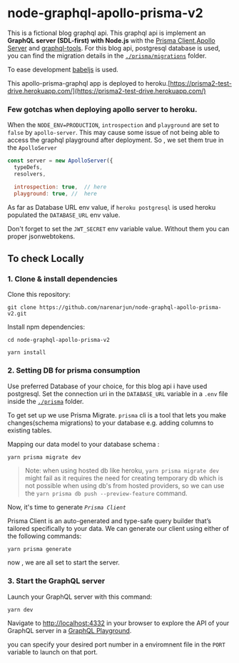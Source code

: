# node-graphql-apollo-prisma-v2

This is a fictional blog graphql api. This graphql api is implement an **GraphQL server (SDL-first) with Node.js** with the [Prisma Client](https://www.prisma.io/),[Apollo Server](https://www.apollographql.com/docs/apollo-server/) and [graphql-tools](https://www.graphql-tools.com/). For this blog api, postgresql database is used, you can find the migration details in the [`./prisma/migrations`](./prisma/migrations) folder.

To ease development [babeljs](https://babeljs.io/) is used.

This apollo-prisma-graphql app is deployed to heroku.[https://prisma2-test-drive.herokuapp.com/](https://prisma2-test-drive.herokuapp.com/)

### Few gotchas when deploying apollo server to heroku.

When the `NODE_ENV=PRODUCTION`, `introspection` and `playground` are set to `false`
by `apollo-server`. This may cause some issue of not being able to access the graphql playground after deployment.
So , we set them true in the `ApolloServer`

```js
const server = new ApolloServer({
  typeDefs,
  resolvers,

  introspection: true,  // here
  playground: true, //  here

```

As far as Database URL env value, if `heroku postgresql` is used heroku populated the `DATABASE_URL` env value.

Don't forget to set the `JWT_SECRET` env variable value. Without them you can proper jsonwebtokens.

## To check Locally

### 1. Clone & install dependencies

Clone this repository:

```
git clone https://github.com/narenarjun/node-graphql-apollo-prisma-v2.git
```

Install npm dependencies:

```
cd node-graphql-apollo-prisma-v2

yarn install
```

### 2. Setting DB for prisma consumption

Use preferred Database of your choice, for this blog api i have used postgresql. Set the connection uri in the `DATABASE_URL` variable in a `.env` file inside the [`./prisma`](./prisma) folder.

To get set up we use Prisma Migrate. `prisma` cli is a tool that lets you make changes(schema migrations) to your database e.g. adding columns to existing tables.

Mapping our data model to your database schema :

```bash
yarn prisma migrate dev 

```

> Note:
> when using hosted db like heroku, `yarn prisma migrate dev` might fail as it requires the need for creating temporary db which is not possible when using db's from hosted providers, so 
> we can use the `yarn prisma db push --preview-feature` command.


Now, it's time to generate _`Prisma Client`_

Prisma Client is an auto-generated and type-safe query builder that’s tailored specifically to your data. We can generate our client using either of the following commands:

```
yarn prisma generate
```

now , we are all set to start the server.

### 3. Start the GraphQL server

Launch your GraphQL server with this command:

```
yarn dev
```

Navigate to [http://localhost:4332](http://localhost:4332) in your browser to explore the API of your GraphQL server in a [GraphQL Playground](https://github.com/prisma/graphql-playground).

you can specify your desired port number in a enviromnent file in the `PORT` variable to launch on that port.
